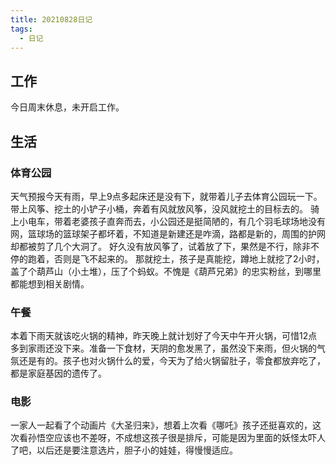 ```yaml
---
title: 20210828日记
tags:
  - 日记
---
```

## 工作
今日周末休息，未开启工作。
## 生活
### 体育公园
天气预报今天有雨，早上9点多起床还是没有下，就带着儿子去体育公园玩一下。
带上风筝、挖土的小铲子小桶，奔着有风就放风筝，没风就挖土的目标去的。
骑上小电车，带着老婆孩子直奔而去，小公园还是挺简陋的，有几个羽毛球场地没有网，篮球场的篮球架子都坏着，不知道是新建还是咋滴，路都是新的，周围的护网却都被剪了几个大洞了。
好久没有放风筝了，试着放了下，果然是不行，除非不停的跑着，否则是飞不起来的。
那就挖土，孩子是真能挖，蹲地上就挖了2小时，盖了个葫芦山（小土堆），压了个蚂蚁。不愧是《葫芦兄弟》的忠实粉丝，到哪里都能想到相关剧情。
### 午餐
本着下雨天就该吃火锅的精神，昨天晚上就计划好了今天中午开火锅，可惜12点多到家雨还没下来。准备一下食材，天阴的愈发黑了，虽然没下来雨，但火锅的气氛还是有的。孩子也对火锅什么的爱，今天为了给火锅留肚子，零食都放弃吃了，都是家庭基因的遗传了。
### 电影
一家人一起看了个动画片《大圣归来》，想着上次看《哪吒》孩子还挺喜欢的，这次看孙悟空应该也不差呀，不成想这孩子很是排斥，可能是因为里面的妖怪太吓人了吧，以后还是要注意选片，胆子小的娃娃，得慢慢适应。

